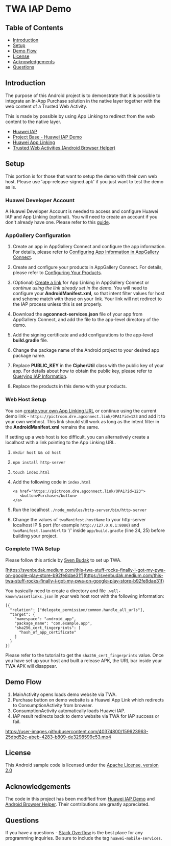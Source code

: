﻿# TWA IAP Demo
## Table of Contents
- [Introduction](#introduction)
- [Setup](#setup)
- [Demo Flow](#demo-flow)
- [License](#license)
- [Acknowledgements](#acknowledgements)
- [Questions](#questions)

## Introduction

The purpose of this Android project is to demonstrate that it is possible to integrate an In-App Purchase solution in the native layer together with the web content of a Trusted Web Activity.

This is made by possible by using App Linking to redirect from the web content to the native layer.

- [Huawei IAP](https://developer.huawei.com/consumer/en/hms/huawei-iap/)
- [Project Base - Huawei IAP Demo](https://github.com/HMS-Core/hms-iap-clientdemo-android-studio)
- [Huawei App Linking](https://developer.huawei.com/consumer/en/agconnect/App-linking)
- [Trusted Web Activities (Android Browser Helper)](https://github.com/GoogleChrome/android-browser-helper)

## Setup

This portion is for those that want to setup the demo with their own web host. Please use 'app-release-signed.apk' if you just want to test the demo as is.

### Huawei Developer Account
A Huawei Developer Account is needed to access and configure Huawei IAP and App Linking (optional). You will need to create an account if you don't already have one. Please refer to this [guide](https://developer.huawei.com/consumer/en/doc/help/registerandlogin-0000001052613847).

### AppGallery Configuration
1.  Create an app in AppGallery Connect and configure the app information. For details, please refer to  [Configuring App Information in AppGallery Connect](https://developer.huawei.com/consumer/en/doc/development/HMSCore-Guides/config-agc-0000001050033072?ha_source=hms1).

2.  Create and configure your products in AppGallery Connect. For details, please refer to  [Configuring Your Products](https://developer.huawei.com/consumer/en/doc/development/HMSCore-Guides/config-product-0000001050033076?ha_source=hms1).
3. (Optional) [Create a link](https://developer.huawei.com/consumer/en/doc/development/AppGallery-connect-Guides/agc-applinking-createlinks-byagc-0000001058988077) for App Linking in AppGallery Connect or *continue using the link already set in the demo*. You will need to configure your **AndroidManifest.xml**, so that intent filter values for host and scheme match with those on your link. Your link will not redirect to the IAP process unless this is set properly.
4.  Download the  **agconnect-services.json**  file of your app from AppGallery Connect, and add the file to the app-level directory of the demo.
5. Add the signing certificate and add configurations to the app-level  **build.gradle**  file.
6. Change the package name of the Android project to your desired app package name.
7. Replace  **PUBLIC_KEY**  in the  **CipherUtil**  class with the public key of your app. For details about how to obtain the public key, please refer to  [Querying IAP Information](https://developer.huawei.com/consumer/en/doc/development/HMSCore-Guides/query-payment-info-0000001050166299?ha_source=hms1).
8. Replace the products in this demo with your products.

### Web Host Setup
You can [create your own App Linking URL](https://developer.huawei.com/consumer/en/doc/development/AppGallery-connect-Guides/agc-applinking-createlinks-byagc-0000001058988077) or continue using the current demo link - `https://pictroom.dre.agconnect.link/OPA1?id=123` and add it to your own webhost. This link should still work as long as the intent filter in the **AndroidManifest.xml** remains the same.

If setting up a web host is too difficult, you can alternatively create a localhost with a link pointing to the App Linking URL.

1. `mkdir host && cd host`
2. `npm install http-server`
3. `touch index.html`
4. Add the following code in `index.html`

       <a href="https://pictroom.dre.agconnect.link/OPA1?id=123">
          <button>Purchase</button>
       </a>

5. Run the localhost `./node_modules/http-server/bin/http-server`
6. Change  the values of `twaManifest.hostName` to your http-server localhost IP & port (for example `http://127.0.0.1:8080`) and `twaManifest.launchUrl` to '/' inside `app/build.gradle` (line 24, 25) before building your project.

### Complete TWA Setup
Please follow this article by [Sven Budak](https://svenbudak.medium.com/) to set up TWA.

[https://svenbudak.medium.com/this-twa-stuff-rocks-finally-i-got-my-pwa-on-google-play-store-b92fe8dae31f](https://svenbudak.medium.com/this-twa-stuff-rocks-finally-i-got-my-pwa-on-google-play-store-b92fe8dae31f)

You basically need to create a directory and file `.well-known/assetlinks.json` in your web host root with the following information:

```
[{
  "relation": ["delegate_permission/common.handle_all_urls"],
  "target": {
    "namespace": "android_app",
    "package_name": "com.example.app",
    "sha256_cert_fingerprints": [
      "hash_of_app_certificate"
    ]
  }
}]
```

Please refer to the tutorial to get the `sha256_cert_fingerprints` value. Once you have set up your host and built a release APK, the URL bar inside your TWA APK will disappear.

## Demo Flow
1. MainActivity opens loads demo website via TWA.
2. Purchase button on demo website is a Huawei App Link which redirects to ConsumptionActivity from browser.
3. ConsumptionActivity automatically loads Huawei IAP.
4. IAP result redirects back to demo website via TWA for IAP success or fail.

https://user-images.githubusercontent.com/40374800/159623963-25dbd52c-abeb-4283-b809-de3298599c53.mp4

## License
This Android sample code is licensed under the [Apache License, version 2.0](http://www.apache.org/licenses/LICENSE-2.0)

## Acknowledgements
The code in this project has been modified from [Huawei IAP Demo](https://github.com/HMS-Core/hms-iap-clientdemo-android-studio) and [Android Browser Helper](https://github.com/GoogleChrome/android-browser-helper). Their contributions are greatly appreciated.

## Questions
If you have a questions - [Stack Overflow](https://stackoverflow.com/questions/tagged/huawei-mobile-services) is the best place for any programming inquiries. Be sure to include the tag `huawei-mobile-services`.